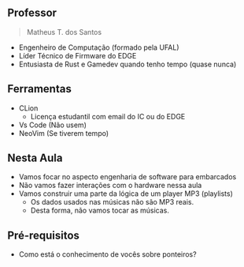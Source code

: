 ## Professor

> Matheus T. dos Santos 

- Engenheiro de Computação (formado pela UFAL)
- Líder Técnico de Firmware do EDGE
- Entusiasta de Rust e Gamedev quando tenho tempo (quase nunca)

## Ferramentas

- CLion
    - Licença estudantil com email do IC ou do EDGE
- Vs Code (Não usem)
- NeoVim (Se tiverem tempo)

## Nesta Aula

- Vamos focar no aspecto engenharia de software para embarcados
- Não vamos fazer interações com o hardware nessa aula
- Vamos construir uma parte da lógica de um player MP3 (playlists)
    - Os dados usados nas músicas não são MP3 reais.
    - Desta forma, não vamos tocar as músicas.

## Pré-requisitos

- Como está o conhecimento de vocês sobre ponteiros?
